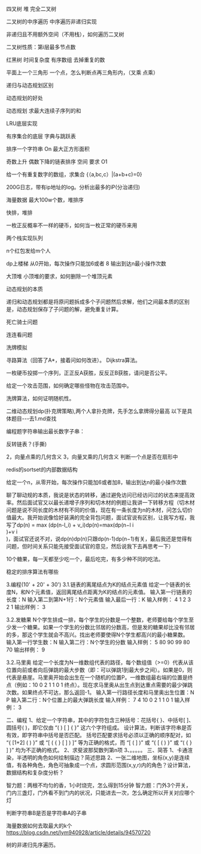 四叉树
堆
完全二叉树

二叉树的中序遍历 
中序遍历非递归实现

非递归且不用额外空间（不用栈），如何遍历二叉树

二叉树性质：第i层最多节点数

红黑树 时间复杂度 有序数组 去掉重复的数

平面上一个三角形 一个点，怎么判断点再三角形内，（叉乘 点乘）

递归与动态规划区别

动态规划的好处

动态规划 求最大连续子序列的和

LRU底层实现

有序集合的底层 字典与跳跃表 

排序一个字符串 On
最大正方形面积

奇数上升 偶数下降的链表排序 空间 要求 O1

给一个有重复数字的数组，求集合 {（a,bc,c）|(a+b+c)=0}

200G日志，带有ip地址的log。分析出最多的iP(分治递归)

海量数据 最大100w个数，堆排序

快排，堆排



一枚正反概率不一样的硬币，如何当一枚正常的硬币来用

两个栈实现队列

n个红包发给m个人

dp上楼梯 从0开始，每次操作只能加6或者 8 输出到达n最小操作次数 

大顶堆 小顶堆的要求，如何删除一个堆顶元素

动态规划的本质

递归和动态规划都是将原问题拆成多个子问题然后求解，他们之间最本质的区别是，动态规划保存了子问题的解，避免重复计算。

死亡骑士问题

连连看问题


洗牌模拟

寻路算法（回答了A*，接着问如何改进）。
Dijkstra算法。

一枚硬币投掷一个序列，正正反A获胜，反反正B获胜，请问是否公平。

给定一个攻击范围，如何确定哪些怪物在攻击范围中。

洗牌算法，如何证明随机性。
 
二维动态规划dp(扑克牌策略),两个人拿扑克牌，先手怎么拿牌得分最高  以下是具体题目---去1.md查找

编程题字符串输出最长数字子串：

反转链表？(手撕)

2，向量点乘的几何含义
3，向量叉乘的几何含义
判断一个点是否在扇形中

redis的sortset的内部数据结构

给定一个n，从零开始，每次操作只能加6或者加8，输出到达n的最小操作次数

聊了聊动规的本质，我说是状态的转移，通过避免访问已经访问过的状态来提高效率。然后面试官又以最长递增子序列和切木材的例题让我讲一下转移方程（切木材问题是说不同长度的木材有不同的价值，现在有一条长度为n的木材，问怎么切价值最大。我开始说像恰好装满的完全背包问题，面试官说有区别，让我写方程，我写了dp(n) = max (dp(n-l_i) + v_i)dp(n)=max(dp(n−l 
i
​	
 )+v 
i
​	
 )，面试官还说不对，说dp(n)dp(n)只跟dp(n-1)dp(n−1)有关，最后我还是觉得有问题，但时间关系只能先接受面试官的意见，然后说我下去再思考一下）


10个糖果，每一天都至少吃一个，最后吃完，有多少种不同的吃法。

稳定的排序算法有哪些


3.编程(10' + 20' + 30')
3.1.链表的离尾结点为K的结点元素值
给定一个链表的长度N，和N个元素值，返回离尾结点距离为K的结点的元素值。
输入第一行链表的长度：N
输入第二到第N+1行：N个元素值
输入最后一行：K
输入样例：
4
1
2
3
2
1
输出样例：
3

3.2.发糖果
N个学生排成一排，每个学生的分数是一个整数，老师要给每个学生至少发一个糖果。如果一个学生的分数比邻居的分数高，但是发的糖果却比没有邻居的多，那这个学生就会不高兴。找出老师要使得N个学生都高兴的最小糖果数。
输入第一行学生数：N
输入第二行：N个学生的分数
输入样例：
5
80 90 99 80 70
输出样例：
9

3.2.马里奥
给定一个长度为N一维数组代表的路径，每个数组值（>=0）代表从该位置向前或者向后弹跳的最大步数（即：可以弹跳1到最大步之间）。如果是0，则代表是悬崖。马里奥开始会出生在一个随机的位置P。一维数组最右端的位置是终点（例如：10 0 2 1 1 0 1 终点）。现在求马里奥从出生点到达重点需要的最少弹跳次数。如果终点不可达，那么返回-1。
输入第一行路径长度和马里奥出生位置：N P
输入第二行：N个位置上的最大弹跳长度
输入样例：
7 4
10 0 2 1 1 0 1
输入样例：
3


二、编程
1、给定一个字符串，其中的字符包含三种括号：花括号{ }、中括号[ ]、圆括号( )，即它仅由 “( ) [ ] { }” 这六个字符组成。
设计算法，判断该字符串是否有效，即字符串中括号是否匹配。
括号匹配要求括号必须以正确的顺序配对，如 “{ [1+2] ( ) }” 或 “[ ( { } [ ] ) ]” 等为正确的格式，而 “[ ( ] )” 或 “{ [ ( ) }” 或 “( { } ] )” 均为不正确的格式。
2、求斐波那契数列第n项
3、。。。。。
三、简答
1、卡通渲染，半透明的角色如何绘制描边？简述思路
2、一张二维地图，坐标(x,y)是连续值，有各种角色，角色可抽象成一个点，求圆形范围(x,y,r)内的角色？设计算法，数据结构和复杂度分析？

智力题：两根不均匀的香，1小时烧完，怎么得到15分钟
智力题：门外3个开关，门内三盏灯，门外看不到门内的状况，只能进去一次，怎么确定所以开关对应哪个灯


判断字符串B是否是字符串A的子串

海量数据如何去取最大的k个 https://blog.csdn.net/lym940928/article/details/94570720

树的非递归先序遍历。